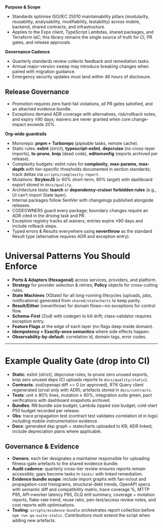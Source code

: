 
**Purpose & Scope**

* Standards optimise ISO/IEC 25010 maintainability pillars (modularity, reusability, analysability, modifiability, testability) across mobile, backend, shared contracts, and infrastructure.
* Applies to the Expo client, TypeScript Lambdas, shared packages, and Terraform IaC; this library remains the single source of truth for CI, PR gates, and release approvals.

**Governance Cadence**

* Quarterly standards review collects feedback and remediation tasks.
* Annual major-version sweep may introduce breaking changes when paired with migration guidance.
* Emergency security updates must land within 48 hours of disclosure.

## Release Governance

* Promotion requires zero hard-fail violations, all PR gates satisfied, and an attached evidence bundle.
* Exceptions demand ADR coverage with alternatives, risk/rollback notes, and expiry ≤90 days; waivers are never granted when core change-impact exceeds 20%.

**Org-wide guardrails**

* Monorepo: **pnpm + Turborepo** (pipeable tasks, remote cache).
* Static rules: **eslint** (strict), **typescript-eslint**, **depcruise** (no cross-layer imports), **ts-prune**, **knip** (dead code), **editorconfig** (reports archived per release).
* Complexity budgets: eslint rules for **complexity**, **max-params**, **max-depth** with tier-specific thresholds documented in section standards; track deltas via `scripts/complexity-report`.
* Mutations: **StrykerJS** (≥ 60% short-term, 80% target) with dashboard export stored in `docs/quality`.
* Architecture tests: **tsarch** or **dependency-cruiser forbidden rules** (e.g., UI can’t import State layer).
* Internal packages follow SemVer with changelogs published alongside releases.
* CODEOWNERS guard every package; boundary changes require an ADR cited in the driving task and PR.
* Exception registry tracks all waivers; entries expire ≤90 days and include rollback steps.
* Typed errors & Results everywhere using **neverthrow** as the standard Result type (alternative requires ADR and exception entry).

# Universal Patterns You Should Enforce

* **Ports & Adapters (Hexagonal)** across services, providers, and platform.
* **Strategy** for provider selection & retries; **Policy** objects for cross-cutting rules.
* **State Machines** (XState) for all long-running lifecycles (uploads, jobs, notifications) generated from `shared/statecharts` to keep parity.
* **Result/Either** (neverthrow) for domain flows—no exceptions for control flow.
* **Schema-First** (Zod) with codegen to kill drift; class-validator requires exception entry.
* **Feature Flags** at the edge of each layer (no flags deep inside domain).
* **Idempotency + Exactly-once semantics** where side effects happen.
* **Observability-by-default**: correlation id, domain tags, error codes.

---

# Example Quality Gate (drop into CI)

* **Static**: eslint (strict), depcruise rules, ts-prune zero unused exports, knip zero unused deps (CI uploads reports to `docs/quality/static`).
* **Contracts**: zod/openapi diff == 0 (or approved), RTK Query client regenerated (orval only with ADR); artefacts stored in `docs/contracts`.
* **Tests**: unit ≥ 80% lines, mutation ≥ 60%, integration suite green, pact verifications with dashboard snapshots archived.
* **Bundles**: RN bundle size budget; Lambda zipped size budget; cold-start P50 budget recorded per release.
* **Obs**: trace propagation test (contract test validates correlation id in logs) including mobile instrumentation evidence.
* **Docs**: generated dep graph + statecharts uploaded to KB; ADR linked; include depreciation plans where applicable.

## Governance & Evidence

* **Owners**: each tier designates a maintainer responsible for uploading fitness-gate artefacts to the shared evidence bundle.
* **Audit cadence**: quarterly cross-tier review ensures reports remain accessible; gaps become tasks in `tasks/` with linked remediation.
* **Evidence bundle scope**: include import graphs with fan-in/out and propagation-cost histograms, structural-debt trends, OpenAPI specs with semantic diff and compatibility matrix, trace coverage %, MTTP P95, API→worker latency P95, DLQ drill summary, coverage + mutation reports, flake-rate trend, reuse ratio, pen-test/access review notes, and cost reports with optimisations.
* **Tooling**: `scripts/evidence-bundle` orchestrates report collection before `npm run qa-suite:static`. Contributions must extend the script when adding new artefacts.
